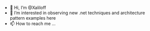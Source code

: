 - 👋 Hi, I’m @Xaliloff
- 👀 I’m interested in observing new .net techniques and architecture pattern examples here
- 📫 How to reach me ...

<!---
Xaliloff/Xaliloff is a ✨ special ✨ repository because its `README.md` (this file) appears on your GitHub profile.
You can click the Preview link to take a look at your changes.
--->
